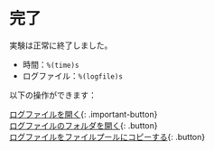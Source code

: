 # 完了

実験は正常に終了しました。

- 時間：`%(time)s`
- ログファイル：`%(logfile)s`

以下の操作ができます：

[ログファイルを開く](opensesame://event.after_experiment_open_logfile){: .important-button}<br />
[ログファイルのフォルダを開く](opensesame://event.after_experiment_open_logfile_folder){: .button}<br />
[ログファイルをファイルプールにコピーする](opensesame://event.after_experiment_copy_logfile){: .button}